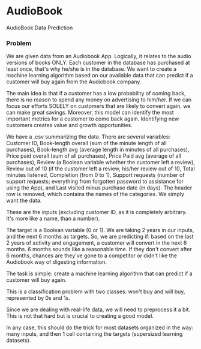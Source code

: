 # AudioBook
AudioBook Data Prediction

### Problem

We are given data from an Audiobook App. Logically, it relates to the audio versions of books ONLY. Each customer in the database has purchased at least once, that's why he/she is in the database. We want to create a machine learning algorithm based on our available data that can predict if a customer will buy again from the Audiobook company.

The main idea is that if a customer has a low probability of coming back, there is no reason to spend any money on advertising to him/her. If we can focus our efforts SOLELY on customers that are likely to convert again, we can make great savings. Moreover, this model can identify the most important metrics for a customer to come back again. Identifying new customers creates value and growth opportunities.

We have a .csv summarizing the data. There are several variables: Customer ID, Book-length overall (sum of the minute length of all purchases), Book-length avg (average length in minutes of all purchases), Price paid overall (sum of all purchases), Price Paid avg (average of all purchases), Review (a Boolean variable whether the customer left a review), Review out of 10 (if the customer left a review, his/her review out of 10, Total minutes listened, Completion (from 0 to 1), Support requests (number of support requests; everything from forgotten password to assistance for using the App), and Last visited minus purchase date (in days).
The header row is removed, which contains the names of the categories. We simply want the data.

These are the inputs (excluding customer ID, as it is completely arbitrary. It's more like a name, than a number).

The target is a Boolean variable (0 or 1). We are taking 2 years in our inputs, and the next 6 months as targets. So, we are predicting if: based on the last 2 years of activity and engagement, a customer will convert in the next 6 months. 6 months sounds like a reasonable time. If they don't convert after 6 months, chances are they've gone to a competitor or didn't like the Audiobook way of digesting information. 

The task is simple: create a machine learning algorithm that can predict if a customer will buy again. 

This is a classification problem with two classes: won't buy and will buy, represented by 0s and 1s.

Since we are dealing with real-life data, we will need to preprocess it a bit. This is not that hard but is crucial to creating a good model.

In any case, this should do the trick for most datasets organized in the way: many inputs, and then 1 cell containing the targets (supersized learning datasets).

